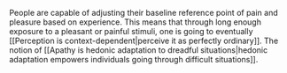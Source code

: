 ---
---

People are capable of adjusting their baseline reference point of pain and pleasure based on experience. This means that through long enough exposure to a pleasant or painful stimuli, one is going to eventually [[Perception is context-dependent|perceive it as perfectly ordinary]]. The notion of [[Apathy is hedonic adaptation to dreadful situations|hedonic adaptation empowers individuals going through difficult situations]].